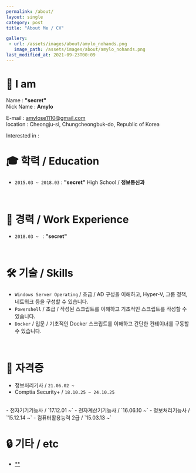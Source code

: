```yaml
---
permalink: /about/
layout: single
category: post
title: "About Me / CV"

gallery:
 - url: /assets/images/about/amylo_nohands.png
   image_path: /assets/images/about/amylo_nohands.png
last_modified_at: 2021-09-23T00:09
---
```

<!-- 
안녕하세요! ---가 하고 싶은 개발자 -입니다.
-->

<!--
문서 성격 : 자소서, 사생활 많이 배제  
-->

# 👋 I am
Name : **"secret"**  
Nick Name : **Amylo**

<!--Birth : 1999.12.09-->
E-mail : amylose1110@gmail.com  
location : Cheongju-si, Chungcheongbuk-do, Republic of Korea

Interested in : 
<br>

# 🎓 학력 / Education
 - `2015.03 ~ 2018.03` : **"secret"** High School / **정보통신과**
<br>

# 💼 경력 / Work Experience
 - `2018.03 ~ ` : **"secret"**  
<br>

# 🛠️ 기술 / Skills
 - `Windows Server Operating` / 초급 / AD 구성을 이해하고, Hyper-V, 그룹 정책, 네트워크 등을 구성할 수 있습니다.
 - `Powershell` / 초급 / 작성된 스크립트를 이해하고 기초적인 스크립트를 작성할 수 있습니다.
 - `Docker` / 입문 / 기초적인 Docker 스크립트를 이해하고 간단한 컨테이너를 구동할 수 있습니다.  
<br>

# 📜 자격증
 - 정보처리기사 / `21.06.02 ~`
 - Comptia Security+ / `18.10.25 ~ 24.10.25`  
<br>
 - 전자기기기능사 / `17.12.01 ~`
 - 전자계산기기능사 / `16.06.10 ~`
 - 정보처리기능사 / `15.12.14 ~`
 - 컴퓨터활용능력 2급 / `15.03.13 ~`
<!-- - 항공전자정비기능사 / `17.06.23 ~` -->

# 🔒 기타 / etc
 - [**](https://amylo-jh.github.io/Freedom-remain-time/)

<!--
주요 경험 이력

수상 이력

프로젝트 했던것들

이외 기타 취미?

외부 사이트, 연락수단


{% include gallery caption="프사 테스트." %}
-->


